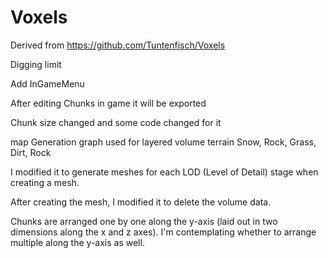 # Voxels
 Derived from https://github.com/Tuntenfisch/Voxels

Digging limit

Add InGameMenu

After editing Chunks in game it will be exported

Chunk size changed and some code changed for it


map Generation graph used for layered volume terrain Snow, Rock, Grass, Dirt, Rock

I modified it to generate meshes for each LOD (Level of Detail) stage when creating a mesh.

After creating the mesh, I modified it to delete the volume data.

Chunks are arranged one by one along the y-axis (laid out in two dimensions along the x and z axes). I'm contemplating whether to arrange multiple along the y-axis as well.






